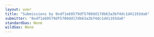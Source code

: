 ```yaml
---
layout: user
title: "Submissions by 0xdf1eb9579df5780dd17db63a3bf4dc1d41193da6"
submitter: "0xdf1eb9579df5780dd17db63a3bf4dc1d41193da6"
standardGas: None
wildGas: None
---
```

